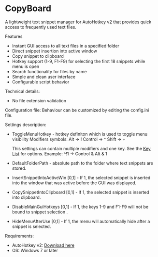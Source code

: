 # CopyBoard

A lightweight text snippet manager for AutoHotkey v2 that provides quick access to frequently used text files.

Features
- Instant GUI access to all text files in a specified folder
- Direct snippet insertion into active window 
- Copy snippet to clipboard
- Hotkey support (1-9, F1-F9) for selecting the first 18 snippets while menu is open
- Search functionality for files by name
- Simple and clean user interface
- Configurable script behavior

Technical details:
- No file extension validation

Configuration file:
Behaviour can be customized by editing the config.ini file.

Settings description:
 - ToggleMenuHotkey - hotkey definiton which is used to toggle menu visibility
      Modifiers symbols:
      Alt         -> !
      Control     -> ^
      Shift       -> +
      
      This settings can contain multiple modifiers and one key. See the <a href="https://www.autohotkey.com/docs/v2/KeyList.htm">Key List</a> for options. 
      Example: ^!1 -> Control & Alt & 1

 - DefaultFolderPath - absolute path to the folder where text snippets are stored.
 - InsertSnippetIntoActiveWin [0,1] - If 1, the selected snippet is inserted into the window that was active before the GUI was displayed.
 - CopySnippetIntoClipboard [0,1] - If 1, the selected snippet is inserted into clipboard.
 - DisableMainGuiHotkeys [0,1] - If 1, the keys 1-9 and F1-F9 will not be bound to snippet selection .
 - HideMenuAfterUse [0,1] - If 1, the menu will automatically hide after a snippet is selected.

Requirements: 
 - AutoHotkey v2: <a href="https://www.autohotkey.com/download/ahk-v2.exe">Download here</a>
 - OS: Windows 7 or later